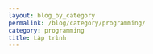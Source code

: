```yaml
---
layout: blog_by_category
permalink: /blog/category/programming/
category: programming
title: Lập trình
---
```

